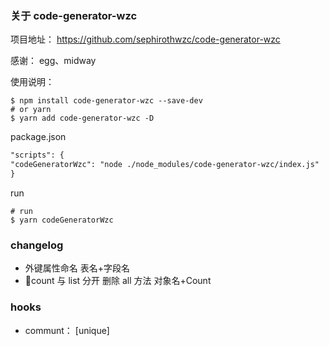 ### 关于 code-generator-wzc

项目地址：
https://github.com/sephirothwzc/code-generator-wzc

感谢：
egg、midway

使用说明：

```node
$ npm install code-generator-wzc --save-dev
# or yarn
$ yarn add code-generator-wzc -D
```

package.json

```md
"scripts": {
"codeGeneratorWzc": "node ./node_modules/code-generator-wzc/index.js"
}
```

run

```node
# run
$ yarn codeGeneratorWzc
```

### changelog

- 外键属性命名 表名+字段名
- count 与 list 分开 删除 all 方法 对象名+Count

### hooks

- communt： [unique]
